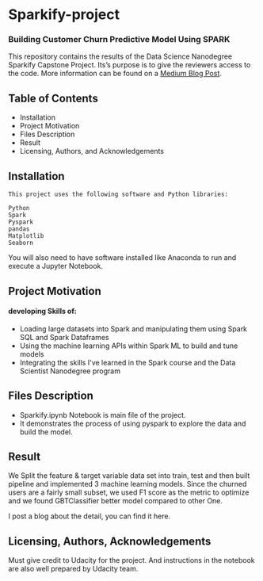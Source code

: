 # Sparkify-project
### Building Customer Churn Predictive Model Using SPARK

This repository contains the results of the Data Science Nanodegree Sparkify Capstone Project. Its’s purpose is to give the reviewers access to the code. More information can be found on a [Medium Blog Post]().


## Table of Contents
  - Installation
  - Project Motivation
  - Files Description
  - Result
  - Licensing, Authors, and Acknowledgements
  
  
## Installation
  
    This project uses the following software and Python libraries:

    Python
    Spark
    Pyspark
    pandas
    Matplotlib
    Seaborn

You will also need to have software installed like Anaconda to run and execute a Jupyter Notebook.

## Project Motivation

#### developing Skills of:

- Loading large datasets into Spark and manipulating them using Spark SQL and Spark Dataframes
- Using the machine learning APIs within Spark ML to build and tune models
- Integrating the skills I've learned in the Spark course and the Data Scientist Nanodegree program

## Files Description

- Sparkify.ipynb Notebook is main file of the project.
- It demonstrates the process of using pyspark to explore the data and build the model.

## Result
We Split the feature & target variable data set into train, test and then built pipeline and implemented 3 machine learning models.
Since the churned users are a fairly small subset, we used F1 score as the metric to optimize and we found GBTClassifier better model compared to other One.

I post a blog about the detail, you can find it here.

## Licensing, Authors, Acknowledgements

Must give credit to Udacity for the project. And  instructions in the notebook are also well prepared by Udacity team.

